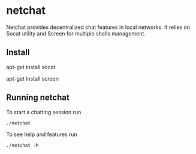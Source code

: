 # netchat

Netchat provides decentralized chat features in local networks.
It relies on Socat utility and Screen for multiple shells management.

## Install 

apt-get install socat 

apt-get install screen 

## Running netchat 

To start a chatting session run 
 
 ```./netchat```

To see help and features run

```./netchat -h```

                         
 
 
                     

